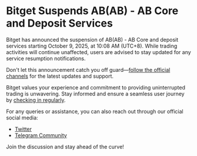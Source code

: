 # Bitget Suspends AB(AB) - AB Core and Deposit Services

Bitget has announced the suspension of AB(AB) - AB Core and deposit services starting October 9, 2025, at 10:08 AM (UTC+8). While trading activities will continue unaffected, users are advised to stay updated for any service resumption notifications. 

Don't let this announcement catch you off guard—[follow the official channels](https://www.bitget.com/support) for the latest updates and support. 

Bitget values your experience and commitment to providing uninterrupted trading is unwavering. Stay informed and ensure a seamless user journey by [checking in regularly](https://chain-base.xyz/bitget-suspends-abab-ab-core-and-deposit-services).

For any queries or assistance, you can also reach out through our official social media:  
- [Twitter](https://twitter.com/bitgetglobal)  
- [Telegram Community](https://t.me/BitgetENOfficial)

Join the discussion and stay ahead of the curve!